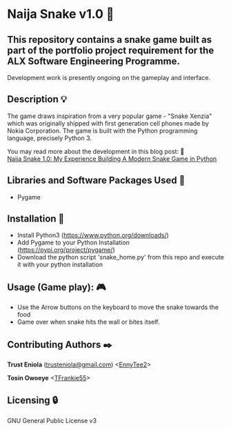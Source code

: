 # Naija Snake v1.0 :snake:

## This repository contains a snake game built as part of the portfolio project requirement for the ALX Software Engineering Programme.
Development work is presently ongoing on the gameplay and interface.
                                                                                                                                 
## Description :bulb:
The game draws inspiration from a very popular game - "Snake Xenzia" which was originally shipped with first generation cell phones made by Nokia Corporation.
The game is built with the Python programming language, precisely Python 3. 

You may read more about the development in this blog post:   :newspaper:                                                                        
[Naija Snake 1.0: My Experience Building A Modern Snake Game in Python](https://medium.com/@trusteniola_51781/naija-snake-1-0-my-experience-building-a-modern-snake-game-in-python-3b7811d8973d)

                                                                                                                                     
## Libraries and Software Packages Used :couple:
* Pygame
                                                                                                                                 
## Installation :wrench:
* Install Python3 (https://www.python.org/downloads/)
* Add Pygame to your Python Installation (https://pypi.org/project/pygame/)
* Download the python script 'snake_home.py' from this repo and execute it with your python installation                                                                                                                                                           
## Usage (Game play): :video_game:
* Use the Arrow buttons on the keyboard to move the snake towards the food
* Game over when snake hits the wall or bites itself.
                                                                                                                                 
## Contributing Authors :black_nib:
**Trust Eniola** (trusteniola@gmail.com) <[EnnyTee2](https://github.com/EnnyTee2)>
                                                                                                                                      
**Tosin Owoeye** <[TFrankie55](https://github.com/tfrankie55)>

## Licensing :lock:
GNU General Public License v3
